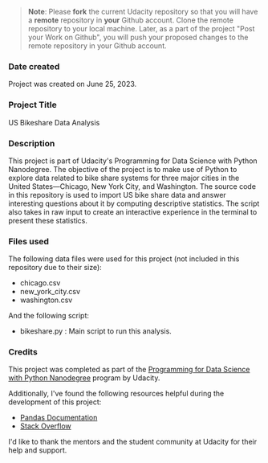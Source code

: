 >**Note**: Please **fork** the current Udacity repository so that you will have a **remote** repository in **your** Github account. Clone the remote repository to your local machine. Later, as a part of the project "Post your Work on Github", you will push your proposed changes to the remote repository in your Github account.

### Date created
Project was created on June 25, 2023.

### Project Title
US Bikeshare Data Analysis

### Description
This project is part of Udacity's Programming for Data Science with Python Nanodegree. The objective of the project is to make use of Python to explore data related to bike share systems for three major cities in the United States—Chicago, New York City, and Washington. The source code in this repository is used to import US bike share data and answer interesting questions about it by computing descriptive statistics. The script also takes in raw input to create an interactive experience in the terminal to present these statistics.

### Files used
The following data files were used for this project (not included in this repository due to their size):

- chicago.csv
- new_york_city.csv
- washington.csv

And the following script:

- bikeshare.py : Main script to run this analysis.

### Credits
This project was completed as part of the [Programming for Data Science with Python Nanodegree](https://www.udacity.com/course/programming-for-data-science-nanodegree--nd104) program by Udacity.

Additionally, I've found the following resources helpful during the development of this project:

- [Pandas Documentation](https://pandas.pydata.org/docs/)
- [Stack Overflow](https://stackoverflow.com/)

I'd like to thank the mentors and the student community at Udacity for their help and support.